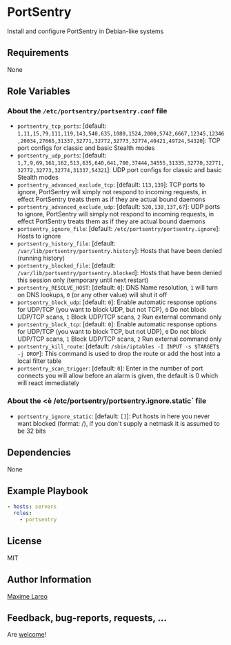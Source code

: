 PortSentry
=========

Install and configure PortSentry in Debian-like systems

Requirements
------------

None

Role Variables
--------------

### About the `/etc/portsentry/portsentry.conf` file

- `portsentry_tcp_ports`: [default: `1,11,15,79,111,119,143,540,635,1080,1524,2000,5742,6667,12345,12346,20034,27665,31337,32771,32772,32773,32774,40421,49724,54320`]: TCP port configs for classic and basic Stealth modes
- `portsentry_udp_ports`: [default: `1,7,9,69,161,162,513,635,640,641,700,37444,34555,31335,32770,32771,32772,32773,32774,31337,54321`]: UDP port configs for classic and basic Stealth modes
- `portsentry_advanced_exclude_tcp`: [default: `113,139`]: TCP ports to ignore, PortSentry will simply not respond to incoming requests, in effect PortSentry treats them as if they are actual bound daemons
- `portsentry_advanced_exclude_udp`: [default: `520,138,137,67`]: UDP ports to ignore, PortSentry will simply not respond to incoming requests, in effect PortSentry treats them as if they are actual bound daemons
- `portsentry_ignore_file`: [default: `/etc/portsentry/portsentry.ignore`]: Hosts to ignore
- `portsentry_history_file`: [default: `/var/lib/portsentry/portsentry.history`]: Hosts that have been denied (running history)
- `portsentry_blocked_file`: [default: `/var/lib/portsentry/portsentry.blocked`]: Hosts that have been denied this session only (temporary until next restart)
- `portsentry_RESOLVE_HOST`: [default: `0`]: DNS Name resolution, `1` will turn on DNS lookups, `0` (or any other value) will shut it off
- `portsentry_block_udp`: [default: `0`]: Enable automatic response options for UDP/TCP (you want to block UDP, but not TCP), `0` Do not block UDP/TCP scans, `1` Block UDP/TCP scans, `2` Run external command only
- `portsentry_block_tcp`: [default: `0`]: Enable automatic response options for UDP/TCP (you want to block TCP, but not UDP), `0` Do not block UDP/TCP scans, `1` Block UDP/TCP scans, `2` Run external command only
- `portsentry_kill_route`: [default: `/sbin/iptables -I INPUT -s $TARGET$ -j DROP`]: This command is used to drop the route or add the host into a local filter table
- `portsentry_scan_trigger`: [default: `0`]: Enter in the number of port connects you will allow before an alarm is given, the default is 0 which will react immediately

### About the <è /etc/portsentry/portsentry.ignore.static` file

- `portsentry_ignore_static`: [default: `[]`]: Put hosts in here you never want blocked (format: <ip>/<netmask>), if you don't supply a netmask it is assumed to be 32 bits

Dependencies
------------

None

Example Playbook
----------------

```yaml
- hosts: servers
  roles:
    - portsentry
```

License
-------

MIT

Author Information
------------------

[Maxime Lareo](https://github.com/maxlareo)

Feedback, bug-reports, requests, ...
------------------------------------

Are [welcome](https://github.com/maxlareo/ansible-rkhunter/issues)!
